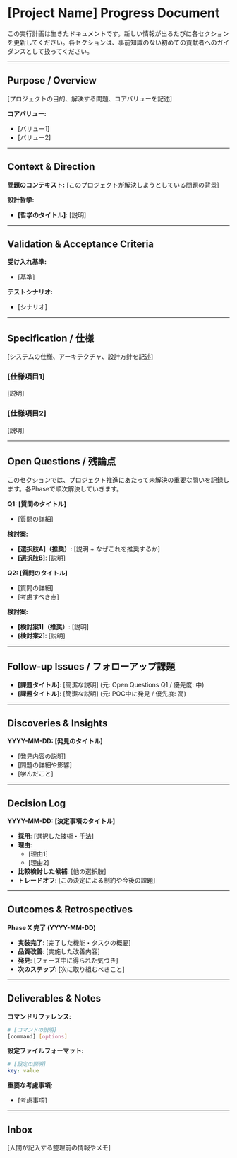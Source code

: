 <!-- issync:v1:start -->
<!-- Template Version: 11 (2025-10-22) -->

# [Project Name] Progress Document

この実行計画は生きたドキュメントです。新しい情報が出るたびに各セクションを更新してください。各セクションは、事前知識のない初めての貢献者へのガイダンスとして扱ってください。

<!--
## 🚨 このドキュメントの更新ガイドライン（必読）

**基本原則:**
- **簡潔さ重視**: 各セクションは必要最小限の情報のみを記載
- **段階的更新**: 変更が必要な部分のみを更新し、複数セクションの大幅な書き換えは避ける
- **冗長性の排除**: 重複する説明や過度な詳細化を避ける

**✅ DO（推奨）:**
- 特定のセクションのみを対象とした、必要最小限の変更
- 既存の簡潔な表現をそのまま維持
- 箇条書き形式での簡潔な記述
- 新たな発見や決定事項を追加する場合は、そのセクションのみを更新

**❌ DON'T（禁止）:**
- 複数セクションを同時に大幅書き換え
- 既存の簡潔な表現を冗長な文章に置き換える
- 不要な説明や背景情報を追加
- 既に記載されている情報を別の表現で繰り返す
- セクション全体を一から書き直す（修正が必要な箇所のみを更新すること）
-->

---

## Purpose / Overview

<!--
📝 Guidance for AI
記入タイミング: plan
記入内容: タスクの目的、解決する問題、コアバリューを明確に定義。AIエージェントがこのタスクの方向性を理解するための最重要セクション
-->

[プロジェクトの目的、解決する問題、コアバリューを記述]

**コアバリュー:**
- [バリュー1]
- [バリュー2]

---

## Context & Direction

<!--
📝 Guidance for AI
記入タイミング: plan
記入内容: 問題の背景、設計哲学を記述。コードベース調査や既存ドキュメント確認の結果を反映
-->

**問題のコンテキスト:**
[このプロジェクトが解決しようとしている問題の背景]

**設計哲学:**
- **[哲学のタイトル]**: [説明]

---

## Validation & Acceptance Criteria

<!--
📝 Guidance for AI
記入タイミング: planで初期記入 → architecture-decisionで妥当性検証・更新
記入内容: テスト可能な受け入れ基準を定義。POC後に実現可能性を確認し、必要に応じて調整
-->

**受け入れ基準:**
- [基準]

**テストシナリオ:**
- [シナリオ]

---

## Specification / 仕様

<!--
📝 Guidance for AI
記入タイミング: architecture-decision
記入内容: POCの知見を基にシステム仕様、アーキテクチャ、設計方針を具体化
-->

[システムの仕様、アーキテクチャ、設計方針を記述]

### [仕様項目1]

[説明]

### [仕様項目2]

[説明]

---

## Open Questions / 残論点

<!--
📝 Guidance for AI
記入タイミング: plan/pocで記入 → 各フェーズで解決
記入内容: 未解決の重要な問い。implementまでに実装に必要な質問を全て解決。優先度が高い（先に解消すべき）問いを上に配置
-->

このセクションでは、プロジェクト推進にあたって未解決の重要な問いを記録します。各Phaseで順次解決していきます。

**Q1: [質問のタイトル]**

- [質問の詳細]

**検討案:**
- **[選択肢A]（推奨）**: [説明 + なぜこれを推奨するか]
- **[選択肢B]**: [説明]

**Q2: [質問のタイトル]**

- [質問の詳細]
- [考慮すべき点]

**検討案:**
- **[検討案1]（推奨）**: [説明]
- **[検討案2]**: [説明]

---

## Follow-up Issues / フォローアップ課題

<!--
📝 Guidance for AI
記入タイミング: Open Questions解消時、または実装中に発見した際
記入内容: 今回のスコープでは対応しないが、将来的に別issueとして扱うべき事項
-->

- **[課題タイトル]**: [簡潔な説明] (元: Open Questions Q1 / 優先度: 中)
- **[課題タイトル]**: [簡潔な説明] (元: POC中に発見 / 優先度: 高)

---

## Discoveries & Insights

<!--
📝 Guidance for AI
記入タイミング: poc以降、継続的に記入
記入内容: 実装中に発見した技術的制約・複雑性・新たなタスク。失敗時は失敗原因も記録
-->

**YYYY-MM-DD: [発見のタイトル]**

- [発見内容の説明]
- [問題の詳細や影響]
- [学んだこと]

---

## Decision Log

<!--
📝 Guidance for AI
記入タイミング: architecture-decision
記入内容: POCの知見を基に技術選定、アーキテクチャ決定、トレードオフを記録
-->

**YYYY-MM-DD: [決定事項のタイトル]**

- **採用**: [選択した技術・手法]
- **理由**:
  - [理由1]
  - [理由2]
- **比較検討した候補**: [他の選択肢]
- **トレードオフ**: [この決定による制約や今後の課題]

---

## Outcomes & Retrospectives

<!--
📝 Guidance for AI
記入タイミング: retrospective
記入内容: 実装完了内容、品質改善、発見、次のステップ。プロジェクト改善提案も含む
-->

**Phase X 完了 (YYYY-MM-DD)**
- **実装完了**: [完了した機能・タスクの概要]
- **品質改善**: [実施した改善内容]
- **発見**: [フェーズ中に得られた気づき]
- **次のステップ**: [次に取り組むべきこと]

---

## Deliverables & Notes

<!--
📝 Guidance for AI
記入タイミング: 随時更新
記入内容: コマンドリファレンス、設定ファイルフォーマット、重要な考慮事項
-->

**コマンドリファレンス:**

```bash
# [コマンドの説明]
[command] [options]
```

**設定ファイルフォーマット:**

```yaml
# [設定の説明]
key: value
```

**重要な考慮事項:**
- [考慮事項]

---

## Inbox

<!--
📝 Guidance for AI
記入タイミング: **人間が記入** - AIは記入しない
記入内容: 整理前のメモ、リンク、一時的な情報など。人間が後で適切なセクションに整理する
-->

[人間が記入する整理前の情報やメモ]
<!-- issync:v1:end -->
